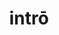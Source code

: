 ---
title: intrō
meaning: to enter
ch: eight
pos: verb
inf: intrāre
secondppstem: intr
infend: āre
thirdpp: intrāvī
fourthpp: intrātus
conjugation: first
six: y
---
